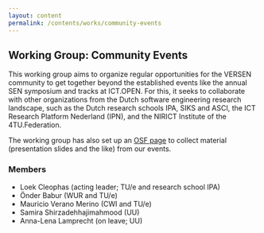 ```yaml
---
layout: content
permalink: /contents/works/community-events
---
```


## Working Group: Community Events

This working group aims to organize regular opportunities for the VERSEN community to get together beyond the established events like the annual SEN symposium and tracks at ICT.OPEN. For this, it seeks to collaborate with other organizations from the Dutch software engineering research landscape, such as the Dutch research schools IPA, SIKS and ASCI, the ICT Research Platform Nederland (IPN), and the NIRICT Institute of the 4TU.Federation.

The working group has also set up an [OSF page](https://osf.io/mg29a/) to collect material (presentation slides and the like) from our events.

### Members

* Loek Cleophas (acting leader; TU/e and research school IPA)
* Önder Babur (WUR and TU/e)
* Mauricio Verano Merino (CWI and TU/e)
* Samira Shirzadehhajimahmood (UU)
* Anna-Lena Lamprecht (on leave; UU)
